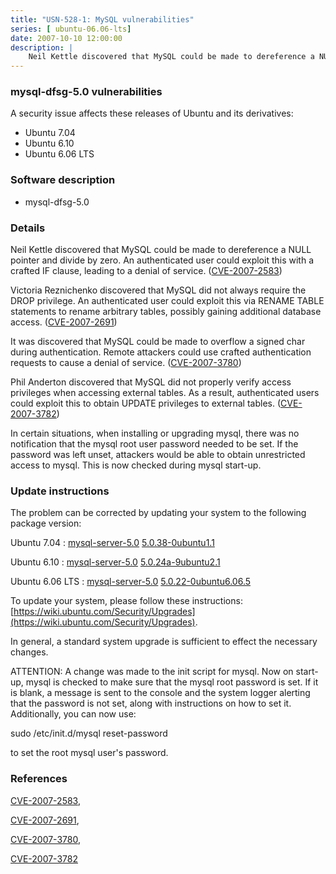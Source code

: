 ```yaml
---
title: "USN-528-1: MySQL vulnerabilities"
series: [ ubuntu-06.06-lts]
date: 2007-10-10 12:00:00
description: |
    Neil Kettle discovered that MySQL could be made to dereference a NULL pointer and divide by zero.  An authenticated user could exploit this with a crafted IF clause, leading to a denial of service. ([CVE-2007-2583](http://people.ubuntu.com/~ubuntu-security/cve/CVE-2007-2583))
--- 
```

 
### mysql-dfsg-5.0 vulnerabilities

A security issue affects these releases of Ubuntu and its derivatives:

* Ubuntu 7.04
* Ubuntu 6.10
* Ubuntu 6.06 LTS

### Software description

* mysql-dfsg-5.0 

### Details

Neil Kettle discovered that MySQL could be made to dereference a NULL pointer and divide by zero. An authenticated user could exploit this with a crafted IF clause, leading to a denial of service. ([CVE-2007-2583](http://people.ubuntu.com/~ubuntu-security/cve/CVE-2007-2583))

Victoria Reznichenko discovered that MySQL did not always require the DROP privilege. An authenticated user could exploit this via RENAME TABLE statements to rename arbitrary tables, possibly gaining additional database access. ([CVE-2007-2691](http://people.ubuntu.com/~ubuntu-security/cve/CVE-2007-2691))

It was discovered that MySQL could be made to overflow a signed char during authentication. Remote attackers could use crafted authentication requests to cause a denial of service. ([CVE-2007-3780](http://people.ubuntu.com/~ubuntu-security/cve/CVE-2007-3780))

Phil Anderton discovered that MySQL did not properly verify access privileges when accessing external tables. As a result, authenticated users could exploit this to obtain UPDATE privileges to external tables. ([CVE-2007-3782](http://people.ubuntu.com/~ubuntu-security/cve/CVE-2007-3782))

In certain situations, when installing or upgrading mysql, there was no notification that the mysql root user password needed to be set. If the password was left unset, attackers would be able to obtain unrestricted access to mysql. This is now checked during mysql start-up. 

### Update instructions

The problem can be corrected by updating your system to the following package version:

Ubuntu 7.04
 : [mysql-server-5.0](https://launchpad.net/ubuntu/+source/mysql-dfsg-5.0) <span> [5.0.38-0ubuntu1.1](https://launchpad.net/ubuntu/+source/mysql-dfsg-5.0/5.0.38-0ubuntu1.1) </span> 

Ubuntu 6.10
 : [mysql-server-5.0](https://launchpad.net/ubuntu/+source/mysql-dfsg-5.0) <span> [5.0.24a-9ubuntu2.1](https://launchpad.net/ubuntu/+source/mysql-dfsg-5.0/5.0.24a-9ubuntu2.1) </span> 

Ubuntu 6.06 LTS
 : [mysql-server-5.0](https://launchpad.net/ubuntu/+source/mysql-dfsg-5.0) <span> [5.0.22-0ubuntu6.06.5](https://launchpad.net/ubuntu/+source/mysql-dfsg-5.0/5.0.22-0ubuntu6.06.5) </span> 

To update your system, please follow these instructions: [https://wiki.ubuntu.com/Security/Upgrades](https://wiki.ubuntu.com/Security/Upgrades).

In general, a standard system upgrade is sufficient to effect the necessary changes.

ATTENTION: A change was made to the init script for mysql. Now on start-up, mysql is checked to make sure that the mysql root password is set. If it is blank, a message is sent to the console and the system logger alerting that the password is not set, along with instructions on how to set it. Additionally, you can now use:

 sudo /etc/init.d/mysql reset-password

to set the root mysql user&#39;s password. 

### References

 [CVE-2007-2583](http://people.ubuntu.com/~ubuntu-security/cve/CVE-2007-2583), 

 [CVE-2007-2691](http://people.ubuntu.com/~ubuntu-security/cve/CVE-2007-2691), 

 [CVE-2007-3780](http://people.ubuntu.com/~ubuntu-security/cve/CVE-2007-3780), 

 [CVE-2007-3782](http://people.ubuntu.com/~ubuntu-security/cve/CVE-2007-3782)
 
